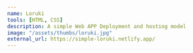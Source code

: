 ```yaml
---
name: Loruki 
tools: [HTML, CSS]
description: A simple Web APP Deployment and hosting model
image: "/assets/thumbs/loruki.jpg"
external_url: https://simple-loruki.netlify.app/
---
```

